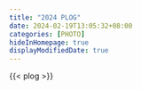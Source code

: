 ```yaml
---
title: "2024 PLOG"
date: 2024-02-19T13:05:32+08:00
categories: [PHOTO]
hideInHomepage: true
displayModifiedDate: true
---
```


{{< plog >}}
